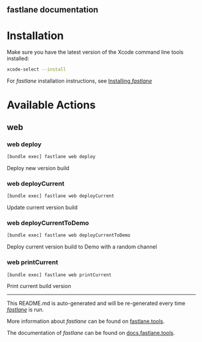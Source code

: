 fastlane documentation
----

# Installation

Make sure you have the latest version of the Xcode command line tools installed:

```sh
xcode-select --install
```

For _fastlane_ installation instructions, see [Installing _fastlane_](https://docs.fastlane.tools/#installing-fastlane)

# Available Actions

## web

### web deploy

```sh
[bundle exec] fastlane web deploy
```

Deploy new version build

### web deployCurrent

```sh
[bundle exec] fastlane web deployCurrent
```

Update current version build

### web deployCurrentToDemo

```sh
[bundle exec] fastlane web deployCurrentToDemo
```

Deploy current version build to Demo with a random channel

### web printCurrent

```sh
[bundle exec] fastlane web printCurrent
```

Print current build version

----

This README.md is auto-generated and will be re-generated every time [_fastlane_](https://fastlane.tools) is run.

More information about _fastlane_ can be found on [fastlane.tools](https://fastlane.tools).

The documentation of _fastlane_ can be found on [docs.fastlane.tools](https://docs.fastlane.tools).
